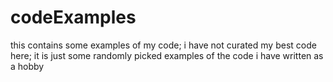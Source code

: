 # codeExamples
this contains some examples of my code; i have not curated my best code here; it is just some randomly picked examples of the code i have written as a hobby

